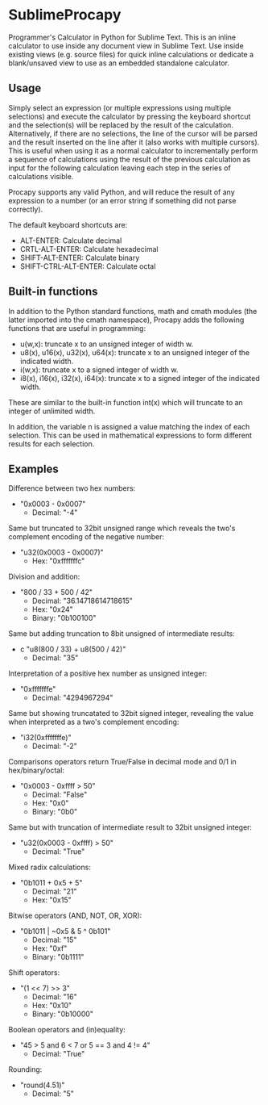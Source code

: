 # SublimeProcapy
Programmer's Calculator in Python for Sublime Text. This is an inline calculator to use inside any document view in Sublime Text. Use inside existing views (e.g. source files) for quick inline calculations or dedicate a blank/unsaved view to use as an embedded standalone calculator.

## Usage
Simply select an expression (or multiple expressions using multiple selections) and execute the calculator by pressing the keyboard shortcut and the selection(s) will be replaced by the result of the calculation. Alternatively, if there are no selections, the line of the cursor will be parsed and the result inserted on the line after it (also works with multiple cursors). This is useful when using it as a normal calculator to incrementally perform a sequence of calculations using the result of the previous calculation as input for the following calculation leaving each step in the series of calculations visible.

Procapy supports any valid Python, and will reduce the result of any expression to a number (or an error string if something did not parse correctly).

The default keyboard shortcuts are:

 * ALT-ENTER: Calculate decimal
 * CRTL-ALT-ENTER: Calculate hexadecimal
 * SHIFT-ALT-ENTER: Calculate binary
 * SHIFT-CTRL-ALT-ENTER: Calculate octal

## Built-in functions
In addition to the Python standard functions, math and cmath modules (the latter imported into the cmath namespace), Procapy adds the following functions that are useful in programming:

 * u(w,x): truncate x to an unsigned integer of width w.
 * u8(x), u16(x), u32(x), u64(x): truncate x to an unsigned integer of the indicated width.
 * i(w,x): truncate x to a signed integer of width w.
 * i8(x), i16(x), i32(x), i64(x): truncate x to a signed integer of the indicated width.

These are similar to the built-in function int(x) which will truncate to an integer of unlimited width.

In addition, the variable n is assigned a value matching the index of each selection. This can be used in mathematical expressions to form different results for each selection.

## Examples

Difference between two hex numbers:

 * "0x0003 - 0x0007"
   * Decimal: "-4"

Same but truncated to 32bit unsigned range which reveals the two's complement encoding of the negative number:

 * "u32(0x0003 - 0x0007)"
   * Hex: "0xfffffffc"

Division and addition:

 * "800 / 33 + 500 / 42"
   * Decimal: "36.14718614718615"
   * Hex: "0x24"
   * Binary: "0b100100"

Same but adding truncation to 8bit unsigned of intermediate results:

 * c "u8(800 / 33) + u8(500 / 42)"
   * Decimal: "35"

Interpretation of a positive hex number as unsigned integer:

 * "0xfffffffe"
   * Decimal: "4294967294"

Same but showing truncatated to 32bit signed integer, revealing the value when interpreted as a two's complement encoding:

 * "i32(0xfffffffe)"
   * Decimal: "-2"

Comparisons operators return True/False in decimal mode and 0/1 in hex/binary/octal:

 * "0x0003 - 0xffff > 50"
   * Decimal: "False"
   * Hex: "0x0"
   * Binary: "0b0"

Same but with truncation of intermediate result to 32bit unsigned integer:

 * "u32(0x0003 - 0xffff) > 50"
   * Decimal: "True"

Mixed radix calculations:

 * "0b1011 + 0x5 + 5"
   * Decimal: "21"
   * Hex: "0x15"

Bitwise operators (AND, NOT, OR, XOR):

 * "0b1011 | ~0x5 & 5 ^ 0b101"
   * Decimal: "15"
   * Hex: "0xf"
   * Binary: "0b1111"

Shift operators:

 * "(1 << 7) >> 3"
   * Decimal: "16"
   * Hex: "0x10"
   * Binary: "0b10000"

Boolean operators and (in)equality:

 * "45 > 5 and 6 < 7 or 5 == 3 and 4 != 4"
   * Decimal: "True"

Rounding:

 * "round(4.51)"
   * Decimal: "5"

